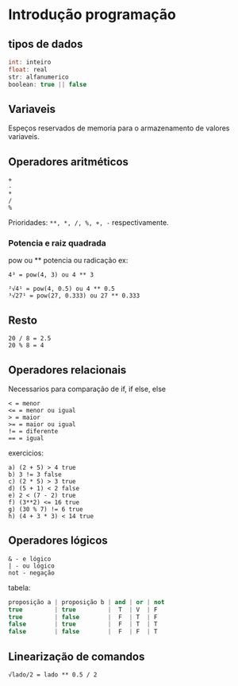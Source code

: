 # Introdução programação

## tipos de dados
```c++
int: inteiro
float: real
str: alfanumerico
boolean: true || false
```
## Variaveis 
 Espeços reservados de memoria para o armazenamento de valores variaveis.

## Operadores aritméticos
```
+
-
*
/
%
```
Prioridades: ```**, *, /, %, +, -``` respectivamente.

### Potencia e raiz quadrada
pow ou **
potencia ou radicação
ex: 
```
4³ = pow(4, 3) ou 4 ** 3

²√4¹ = pow(4, 0.5) ou 4 ** 0.5
³√27¹ = pow(27, 0.333) ou 27 ** 0.333
```
## Resto
```
20 / 8 = 2.5
20 % 8 = 4
```

## Operadores relacionais
Necessarios para comparação de if, if else, else
```
< = menor 
<= = menor ou igual
> = maior
>= = maior ou igual
!= = diferente
== = igual
```

exercicios:
```
a) (2 + 5) > 4 true
b) 3 != 3 false
c) (2 * 5) > 3 true
d) (5 + 1) < 2 false
e) 2 < (7 - 2) true
f) (3**2) <= 16 true
g) (30 % 7) != 6 true
h) (4 + 3 * 3) < 14 true
```

## Operadores lógicos
```
& - e lógico
| - ou lógico
not - negação
```

tabela:
```c++
proposição a | proposição b | and | or | not
true         | true         |  T  | V  | F
true         | false        |  F  | T  | F
false        | true         |  F  | T  | T
false        | false        |  F  | F  | T
```

## Linearização de comandos
```√lado/2 = lado ** 0.5 / 2```
